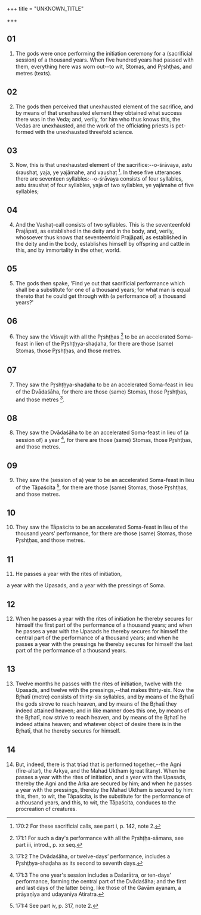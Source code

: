 +++
title = "UNKNOWN_TITLE"

+++


## 01
1. The gods were once performing the initiation ceremony for a (sacrificial session) of a thousand years. When five hundred years had passed with them, everything here was worn out--to wit, Stomas, and Pr̥shṭḥas, and metres (texts).

## 02
2. The gods then perceived that unexhausted element of the sacrifice, and by means of that unexhausted element they obtained what success there was in the Veda; and, verily, for him who thus knows this, the Vedas are unexhausted, and the work of the officiating priests is pet-formed with the unexhausted threefold science.

## 03
3. Now, this is that unexhausted element of the sacrifice:--o-śrāvaya, astu śraushaṭ, yaja, ye yajāmahe, and vaushaṭ [^fn_493]. In these five utterances there are seventeen syllables:--o-śrāvaya consists of four syllables, astu śraushaṭ of four syllables, yaja of two syllables, ye yajāmahe of five syllables;

[^fn_493]: 170:2 For these sacrificial calls, see part i, p. 142, note 2.

## 04
4. And the Vashaṭ-call consists of two syllables. This is the seventeenfold Prajāpati, as established in the deity and in the body, and, verily, whosoever thus knows that seventeenfold Prajāpati, as established in the deity and in the body, establishes himself by offspring and cattle in this, and by immortality in the other, world.

## 05
5. The gods then spake, 'Find ye out that sacrificial performance which shall be a substitute for one of a thousand years; for what man is equal thereto that he could get through with (a performance of) a thousand years?'

## 06
6. They saw the Viśvajit with all the Pr̥shṭḥas [^fn_494] to be an accelerated Soma-feast in lien of the Pr̥shṭḥya-shaḍaha, for there are those (same) Stomas, those Pr̥shṭḥas, and those metres.

[^fn_494]: 171:1 For such a day's performance with all the Pr̥shṭḥa-sāmans, see part iii, introd., p. xx seq.

## 07
7. They saw the Pr̥shṭḥya-shaḍaha to be an accelerated Soma-feast in lieu of the Dvādaśāha, for there are those (same) Stomas, those Pr̥shṭḥas, and those metres [^fn_495].

[^fn_495]: 171:2 The Dvādaśāha, or twelve-days’ performance, includes a Pr̥shṭḥya-shaḍaha as its second to seventh days.

## 08
8. They saw the Dvādaśāha to be an accelerated Soma-feast in lieu of (a session of) a year [^fn_496], for there are those (same) Stomas, those Pr̥shṭḥas, and those metres.

[^fn_496]: 171:3 The one year's session includes a Daśarātra, or ten-days’ performance, forming the central part of the Dvādaśāha; and the first and last days of the latter being, like those of the Gavām ayanam, a prāyaṇīya and udayanīya Atiratra.

## 09
9. They saw the (session of a) year to be an accelerated Soma-feast in lieu of the Tāpaścita [^fn_497], for there are those (same) Stomas, those Pr̥shṭḥas, and those metres.

[^fn_497]: 171:4 See part iv, p. 317, note 2.

## 10
10. They saw the Tāpaścita to be an accelerated Soma-feast in lieu of the thousand years’ performance, for there are those (same) Stomas, those Pr̥shṭḥas, and those metres.

## 11
11. He passes a year with the rites of initiation,

a year with the Upasads, and a year with the pressings of Soma.

## 12
12. When he passes a year with the rites of initiation he thereby secures for himself the first part of the performance of a thousand years; and when he passes a year with the Upasads he thereby secures for himself the central part of the performance of a thousand years; and when he passes a year with the pressings he thereby secures for himself the last part of the performance of a thousand years.

## 13
13. Twelve months he passes with the rites of initiation, twelve with the Upasads, and twelve with the pressings,--that makes thirty-six. Now the Br̥hatī (metre) consists of thirty-six syllables, and by means of the Br̥hatī the gods strove to reach heaven, and by means of the Br̥hatī they indeed attained heaven; and in like manner does this one, by means of the Br̥hatī, now strive to reach heaven, and by means of the Br̥hatī he indeed attains heaven; and whatever object of desire there is in the Br̥hatī, that he thereby secures for himself.

## 14
14. But, indeed, there is that triad that is performed together,--the Agni (fire-altar), the Arkya, and the Mahad Uktham (great litany). When he passes a year with the rites of initiation, and a year with the Upasads, thereby the Agni and the Arka are secured by him; and when he passes a year with the pressings, thereby the Mahad Uktham is secured by him: this, then, to wit, the Tāpaścita, is the substitute for the performance of a thousand years, and this, to wit, the Tāpaścita, conduces to the procreation of creatures.

